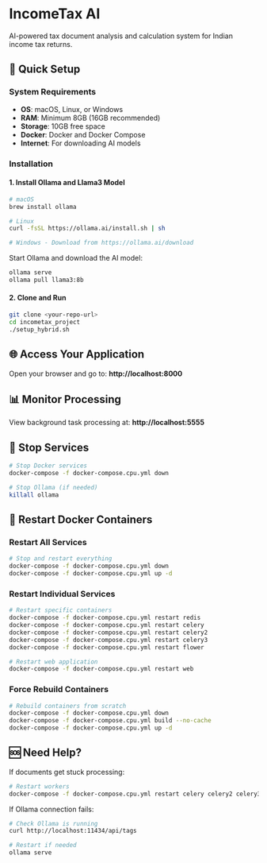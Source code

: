 # IncomeTax AI

AI-powered tax document analysis and calculation system for Indian income tax returns.

## 🚀 Quick Setup

### System Requirements
- **OS**: macOS, Linux, or Windows
- **RAM**: Minimum 8GB (16GB recommended)
- **Storage**: 10GB free space
- **Docker**: Docker and Docker Compose
- **Internet**: For downloading AI models

### Installation

#### 1. Install Ollama and Llama3 Model
```bash
# macOS
brew install ollama

# Linux
curl -fsSL https://ollama.ai/install.sh | sh

# Windows - Download from https://ollama.ai/download
```

Start Ollama and download the AI model:
```bash
ollama serve
ollama pull llama3:8b
```

#### 2. Clone and Run
```bash
git clone <your-repo-url>
cd incometax_project
./setup_hybrid.sh
```

## 🌐 Access Your Application

Open your browser and go to:
**http://localhost:8000**

## 📊 Monitor Processing

View background task processing at:
**http://localhost:5555**

## 🛑 Stop Services

```bash
# Stop Docker services
docker-compose -f docker-compose.cpu.yml down

# Stop Ollama (if needed)
killall ollama
```

## 🔄 Restart Docker Containers

### Restart All Services
```bash
# Stop and restart everything
docker-compose -f docker-compose.cpu.yml down
docker-compose -f docker-compose.cpu.yml up -d
```

### Restart Individual Services
```bash
# Restart specific containers
docker-compose -f docker-compose.cpu.yml restart redis
docker-compose -f docker-compose.cpu.yml restart celery
docker-compose -f docker-compose.cpu.yml restart celery2
docker-compose -f docker-compose.cpu.yml restart celery3
docker-compose -f docker-compose.cpu.yml restart flower

# Restart web application
docker-compose -f docker-compose.cpu.yml restart web
```

### Force Rebuild Containers
```bash
# Rebuild containers from scratch
docker-compose -f docker-compose.cpu.yml down
docker-compose -f docker-compose.cpu.yml build --no-cache
docker-compose -f docker-compose.cpu.yml up -d
```

## 🆘 Need Help?

If documents get stuck processing:
```bash
# Restart workers
docker-compose -f docker-compose.cpu.yml restart celery celery2 celery3
```

If Ollama connection fails:
```bash
# Check Ollama is running
curl http://localhost:11434/api/tags

# Restart if needed
ollama serve
```
